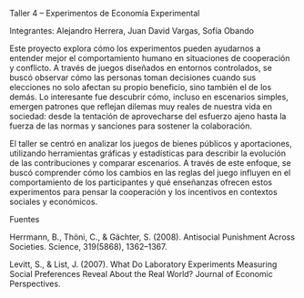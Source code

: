 Taller 4 – Experimentos de Economía Experimental

Integrantes: Alejandro Herrera, Juan David Vargas, Sofía Obando

Este proyecto explora cómo los experimentos pueden ayudarnos a entender mejor el comportamiento humano en situaciones de cooperación y conflicto. A través de juegos diseñados en entornos controlados, se buscó observar cómo las personas toman decisiones cuando sus elecciones no solo afectan su propio beneficio, sino también el de los demás. Lo interesante fue descubrir cómo, incluso en escenarios simples, emergen patrones que reflejan dilemas muy reales de nuestra vida en sociedad: desde la tentación de aprovecharse del esfuerzo ajeno hasta la fuerza de las normas y sanciones para sostener la colaboración.

El taller se centró en analizar los juegos de bienes públicos y aportaciones, utilizando herramientas gráficas y estadísticas para describir la evolución de las contribuciones y comparar escenarios. A través de este enfoque, se buscó comprender cómo los cambios en las reglas del juego influyen en el comportamiento de los participantes y qué enseñanzas ofrecen estos experimentos para pensar la cooperación y los incentivos en contextos sociales y económicos.

Fuentes

Herrmann, B., Thöni, C., & Gächter, S. (2008). Antisocial Punishment Across Societies. Science, 319(5868), 1362–1367.

Levitt, S., & List, J. (2007). What Do Laboratory Experiments Measuring Social Preferences Reveal About the Real World? Journal of Economic Perspectives.
